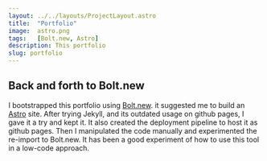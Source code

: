 ```yaml
---
layout: ../../layouts/ProjectLayout.astro
title:  "Portfolio"
image:  astro.png
tags:   [Bolt.new, Astro]
description: This portfolio
slug: portfolio
---
```

## Back and forth to Bolt.new

I bootstrapped this portfolio using [Bolt.new](https://bolt.new/). it suggested me to build an [Astro](https://astro.build/) site. After trying Jekyll, and its outdated usage on github pages, I gave it a try and kept it. It also created the deployment pipeline to host it as github pages. Then I manipulated the code manually and experimented the re-import to Bolt.new. It has been a good experiment of how to use this tool in a low-code approach.

